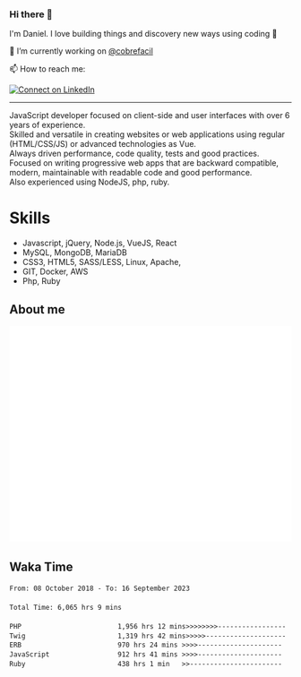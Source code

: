 ### Hi there 👋

I'm Daniel. I love building things and discovery new ways using coding :raised_hands: 

🔭 I’m currently working on [@cobrefacil](https://www.cobrefacil.com.br/)

📫 How to reach me:

[![Connect on LinkedIn](https://img.shields.io/badge/--linkedin?label=LinkedIn&logo=LinkedIn&style=social)](https://www.linkedin.com/in/daniel-cerverizzo/)

---

JavaScript developer focused on client-side and user interfaces with over 6 years of experience.  
Skilled and versatile in creating websites or web applications using regular (HTML/CSS/JS) or advanced technologies as Vue.  
Always driven performance, code quality, tests and good practices.  
 Focused on writing progressive web apps that are backward compatible, modern, maintainable with readable code and good performance.  
Also experienced using NodeJS, php, ruby. 


# Skills

 - Javascript, jQuery, Node.js, VueJS, React
 - MySQL, MongoDB, MariaDB    
 - CSS3, HTML5, SASS/LESS,  Linux, Apache,
 - GIT, Docker, AWS
 - Php, Ruby

## About me

![Metrics](/github-metrics.svg)

## Waka Time

<!--START_SECTION:waka-->

```txt
From: 08 October 2018 - To: 16 September 2023

Total Time: 6,065 hrs 9 mins

PHP                        1,956 hrs 12 mins>>>>>>>>-----------------   32.25 %
Twig                       1,319 hrs 42 mins>>>>>--------------------   21.76 %
ERB                        970 hrs 24 mins >>>>---------------------   16.00 %
JavaScript                 912 hrs 41 mins >>>>---------------------   15.05 %
Ruby                       438 hrs 1 min   >>-----------------------   07.22 %
```

<!--END_SECTION:waka-->

